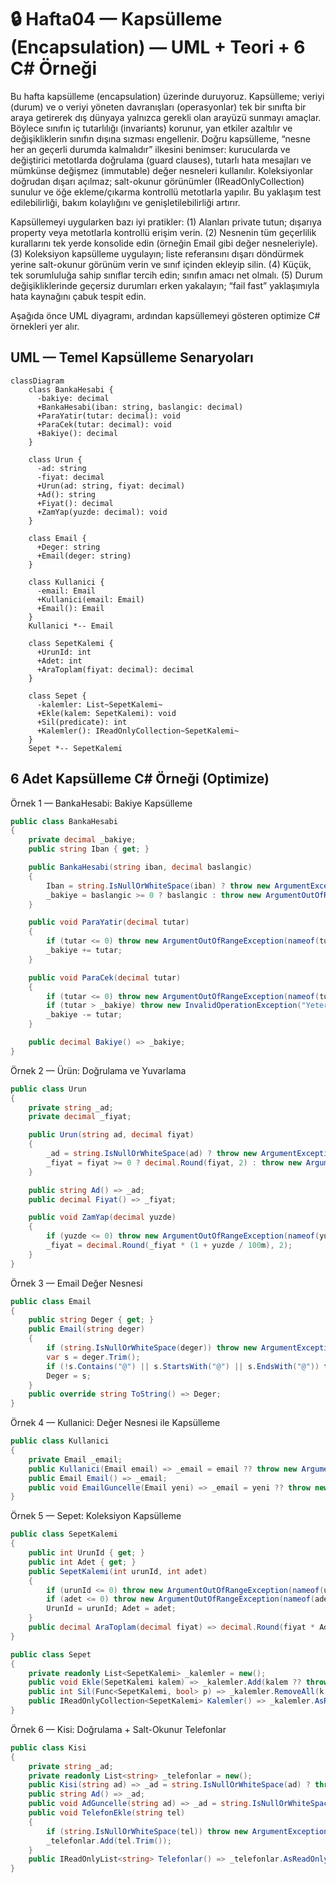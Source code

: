 # 🔒 Hafta04 — Kapsülleme (Encapsulation) — UML + Teori + 6 C# Örneği

Bu hafta kapsülleme (encapsulation) üzerinde duruyoruz. Kapsülleme; veriyi (durum) ve o veriyi yöneten davranışları (operasyonlar) tek bir sınıfta bir araya getirerek dış dünyaya yalnızca gerekli olan arayüzü sunmayı amaçlar. Böylece sınıfın iç tutarlılığı (invariants) korunur, yan etkiler azaltılır ve değişikliklerin sınıfın dışına sızması engellenir. Doğru kapsülleme, “nesne her an geçerli durumda kalmalıdır” ilkesini benimser: kurucularda ve değiştirici metotlarda doğrulama (guard clauses), tutarlı hata mesajları ve mümkünse değişmez (immutable) değer nesneleri kullanılır. Koleksiyonlar doğrudan dışarı açılmaz; salt-okunur görünümler (IReadOnlyCollection) sunulur ve öğe ekleme/çıkarma kontrollü metotlarla yapılır. Bu yaklaşım test edilebilirliği, bakım kolaylığını ve genişletilebilirliği artırır.

Kapsüllemeyi uygularken bazı iyi pratikler: (1) Alanları private tutun; dışarıya property veya metotlarla kontrollü erişim verin. (2) Nesnenin tüm geçerlilik kurallarını tek yerde konsolide edin (örneğin Email gibi değer nesneleriyle). (3) Koleksiyon kapsülleme uygulayın; liste referansını dışarı döndürmek yerine salt-okunur görünüm verin ve sınıf içinden ekleyip silin. (4) Küçük, tek sorumluluğa sahip sınıflar tercih edin; sınıfın amacı net olmalı. (5) Durum değişikliklerinde geçersiz durumları erken yakalayın; “fail fast” yaklaşımıyla hata kaynağını çabuk tespit edin.

Aşağıda önce UML diyagramı, ardından kapsüllemeyi gösteren optimize C# örnekleri yer alır.

## UML — Temel Kapsülleme Senaryoları
```mermaid
classDiagram
    class BankaHesabi {
      -bakiye: decimal
      +BankaHesabi(iban: string, baslangic: decimal)
      +ParaYatir(tutar: decimal): void
      +ParaCek(tutar: decimal): void
      +Bakiye(): decimal
    }

    class Urun {
      -ad: string
      -fiyat: decimal
      +Urun(ad: string, fiyat: decimal)
      +Ad(): string
      +Fiyat(): decimal
      +ZamYap(yuzde: decimal): void
    }

    class Email {
      +Deger: string
      +Email(deger: string)
    }

    class Kullanici {
      -email: Email
      +Kullanici(email: Email)
      +Email(): Email
    }
    Kullanici *-- Email

    class SepetKalemi {
      +UrunId: int
      +Adet: int
      +AraToplam(fiyat: decimal): decimal
    }

    class Sepet {
      -kalemler: List~SepetKalemi~
      +Ekle(kalem: SepetKalemi): void
      +Sil(predicate): int
      +Kalemler(): IReadOnlyCollection~SepetKalemi~
    }
    Sepet *-- SepetKalemi
```

## 6 Adet Kapsülleme C# Örneği (Optimize)
Örnek 1 — BankaHesabi: Bakiye Kapsülleme
```csharp
public class BankaHesabi
{
    private decimal _bakiye;
    public string Iban { get; }

    public BankaHesabi(string iban, decimal baslangic)
    {
        Iban = string.IsNullOrWhiteSpace(iban) ? throw new ArgumentException("IBAN boş") : iban.Trim();
        _bakiye = baslangic >= 0 ? baslangic : throw new ArgumentOutOfRangeException(nameof(baslangic));
    }

    public void ParaYatir(decimal tutar)
    {
        if (tutar <= 0) throw new ArgumentOutOfRangeException(nameof(tutar));
        _bakiye += tutar;
    }

    public void ParaCek(decimal tutar)
    {
        if (tutar <= 0) throw new ArgumentOutOfRangeException(nameof(tutar));
        if (tutar > _bakiye) throw new InvalidOperationException("Yetersiz bakiye");
        _bakiye -= tutar;
    }

    public decimal Bakiye() => _bakiye;
}
```

Örnek 2 — Ürün: Doğrulama ve Yuvarlama
```csharp
public class Urun
{
    private string _ad;
    private decimal _fiyat;

    public Urun(string ad, decimal fiyat)
    {
        _ad = string.IsNullOrWhiteSpace(ad) ? throw new ArgumentException("Ad boş") : ad.Trim();
        _fiyat = fiyat >= 0 ? decimal.Round(fiyat, 2) : throw new ArgumentOutOfRangeException(nameof(fiyat));
    }

    public string Ad() => _ad;
    public decimal Fiyat() => _fiyat;

    public void ZamYap(decimal yuzde)
    {
        if (yuzde <= 0) throw new ArgumentOutOfRangeException(nameof(yuzde));
        _fiyat = decimal.Round(_fiyat * (1 + yuzde / 100m), 2);
    }
}
```

Örnek 3 — Email Değer Nesnesi
```csharp
public class Email
{
    public string Deger { get; }
    public Email(string deger)
    {
        if (string.IsNullOrWhiteSpace(deger)) throw new ArgumentException("E-posta boş");
        var s = deger.Trim();
        if (!s.Contains("@") || s.StartsWith("@") || s.EndsWith("@")) throw new ArgumentException("Geçersiz e-posta");
        Deger = s;
    }
    public override string ToString() => Deger;
}
```

Örnek 4 — Kullanici: Değer Nesnesi ile Kapsülleme
```csharp
public class Kullanici
{
    private Email _email;
    public Kullanici(Email email) => _email = email ?? throw new ArgumentNullException(nameof(email));
    public Email Email() => _email;
    public void EmailGuncelle(Email yeni) => _email = yeni ?? throw new ArgumentNullException(nameof(yeni));
}
```

Örnek 5 — Sepet: Koleksiyon Kapsülleme
```csharp
public class SepetKalemi
{
    public int UrunId { get; }
    public int Adet { get; }
    public SepetKalemi(int urunId, int adet)
    {
        if (urunId <= 0) throw new ArgumentOutOfRangeException(nameof(urunId));
        if (adet <= 0) throw new ArgumentOutOfRangeException(nameof(adet));
        UrunId = urunId; Adet = adet;
    }
    public decimal AraToplam(decimal fiyat) => decimal.Round(fiyat * Adet, 2);
}

public class Sepet
{
    private readonly List<SepetKalemi> _kalemler = new();
    public void Ekle(SepetKalemi kalem) => _kalemler.Add(kalem ?? throw new ArgumentNullException(nameof(kalem)));
    public int Sil(Func<SepetKalemi, bool> p) => _kalemler.RemoveAll(k => p(k));
    public IReadOnlyCollection<SepetKalemi> Kalemler() => _kalemler.AsReadOnly();
}
```

Örnek 6 — Kisi: Doğrulama + Salt-Okunur Telefonlar
```csharp
public class Kisi
{
    private string _ad;
    private readonly List<string> _telefonlar = new();
    public Kisi(string ad) => _ad = string.IsNullOrWhiteSpace(ad) ? throw new ArgumentException("Ad boş") : ad.Trim();
    public string Ad() => _ad;
    public void AdGuncelle(string ad) => _ad = string.IsNullOrWhiteSpace(ad) ? throw new ArgumentException("Ad boş") : ad.Trim();
    public void TelefonEkle(string tel)
    {
        if (string.IsNullOrWhiteSpace(tel)) throw new ArgumentException("Tel boş");
        _telefonlar.Add(tel.Trim());
    }
    public IReadOnlyList<string> Telefonlar() => _telefonlar.AsReadOnly();
}
```